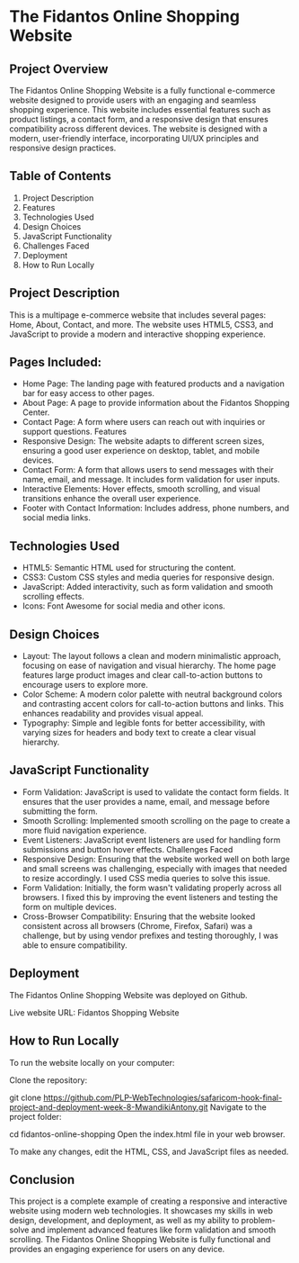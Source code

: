 # The Fidantos Online Shopping Website

## Project Overview
The Fidantos Online Shopping Website is a fully functional e-commerce website designed to provide users with an engaging and seamless shopping experience. This website includes essential features such as product listings, a contact form, and a responsive design that ensures compatibility across different devices. The website is designed with a modern, user-friendly interface, incorporating UI/UX principles and responsive design practices.

## Table of Contents
1. Project Description
2. Features
3. Technologies Used
4. Design Choices
5. JavaScript Functionality
6. Challenges Faced
7. Deployment
8. How to Run Locally

## Project Description
This is a multipage e-commerce website that includes several pages: Home, About, Contact, and more. The website uses HTML5, CSS3, and JavaScript to provide a modern and interactive shopping experience.

## Pages Included:
- Home Page: The landing page with featured products and a navigation bar for easy access to other pages.
- About Page: A page to provide information about the Fidantos Shopping Center.
- Contact Page: A form where users can reach out with inquiries or support questions.
Features
- Responsive Design: The website adapts to different screen sizes, ensuring a good user experience on desktop, tablet, and mobile devices.
- Contact Form: A form that allows users to send messages with their name, email, and message. It includes form validation for user inputs.
- Interactive Elements: Hover effects, smooth scrolling, and visual transitions enhance the overall user experience.
- Footer with Contact Information: Includes address, phone numbers, and social media links.

## Technologies Used
- HTML5: Semantic HTML used for structuring the content.
- CSS3: Custom CSS styles and media queries for responsive design.
- JavaScript: Added interactivity, such as form validation and smooth scrolling effects.
- Icons: Font Awesome for social media and other icons.

## Design Choices
- Layout: The layout follows a clean and modern minimalistic approach, focusing on ease of navigation and visual hierarchy. The home page features large product images and clear call-to-action buttons to encourage users to explore more.
- Color Scheme: A modern color palette with neutral background colors and contrasting accent colors for call-to-action buttons and links. This enhances readability and provides visual appeal.
- Typography: Simple and legible fonts for better accessibility, with varying sizes for headers and body text to create a clear visual hierarchy.

## JavaScript Functionality
- Form Validation: JavaScript is used to validate the contact form fields. It ensures that the user provides a name, email, and message before submitting the form.
- Smooth Scrolling: Implemented smooth scrolling on the page to create a more fluid navigation experience.
- Event Listeners: JavaScript event listeners are used for handling form submissions and button hover effects.
Challenges Faced
- Responsive Design: Ensuring that the website worked well on both large and small screens was challenging, especially with images that needed to resize accordingly. I used CSS media queries to solve this issue.
- Form Validation: Initially, the form wasn't validating properly across all browsers. I fixed this by improving the event listeners and testing the form on multiple devices.
- Cross-Browser Compatibility: Ensuring that the website looked consistent across all browsers (Chrome, Firefox, Safari) was a challenge, but by using vendor prefixes and testing thoroughly, I was able to ensure compatibility.

## Deployment
The Fidantos Online Shopping Website was deployed on Github. 

Live website URL: Fidantos Shopping Website

## How to Run Locally
To run the website locally on your computer:

Clone the repository:

git clone https://github.com/PLP-WebTechnologies/safaricom-hook-final-project-and-deployment-week-8-MwandikiAntony.git
Navigate to the project folder:

cd fidantos-online-shopping
Open the index.html file in your web browser.

To make any changes, edit the HTML, CSS, and JavaScript files as needed.

## Conclusion
This project is a complete example of creating a responsive and interactive website using modern web technologies. It showcases my skills in web design, development, and deployment, as well as my ability to problem-solve and implement advanced features like form validation and smooth scrolling. The Fidantos Online Shopping Website is fully functional and provides an engaging experience for users on any device.